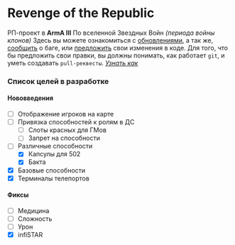 # Revenge of the Republic

РП-проект в **ArmA III** По вселенной Звездных Войн *(периода войны клонов)*
Здесь вы можете ознакомиться с [обновлениями](https://github.com/ZONT3/MP_RotR/commits/master), а так же, [сообщить](https://github.com/ZONT3/MP_RotR/issues) о баге, или [предложить](https://github.com/ZONT3/MP_RotR/pulls) свои изменения в коде.
Для того, что бы предложить свои правки, вы должны понимать, как работает `git`, и уметь создавать `pull-реквесты`. *[Узнать как](https://docs.github.com/en/free-pro-team@latest/github/collaborating-with-issues-and-pull-requests/about-pull-requests)*

### Список целей в разработке

#### Нововведения
- [ ] Отображение игроков на карте
- [ ] Привязка способностей к ролям в ДС
	- [ ] Слоты красных для ГМов
	- [ ] Запрет на способности
- [ ] Различные способности
	- [x] Капсулы для 502
	- [x] Бакта
- [x] Базовые способности
- [x] Терминалы телепортов

#### Фиксы
- [ ] Медицина
- [ ] Сложность
- [ ] Урон
- [x] infiSTAR
